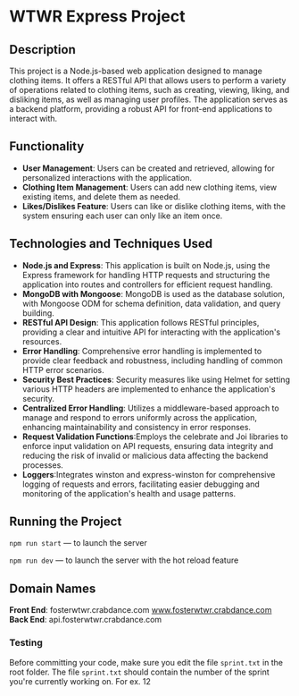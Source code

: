 # WTWR Express Project

## Description

This project is a Node.js-based web application designed to manage clothing items. It offers a RESTful API that allows users to perform a variety of operations related to clothing items, such as creating, viewing, liking, and disliking items, as well as managing user profiles. The application serves as a backend platform, providing a robust API for front-end applications to interact with.

## Functionality

- **User Management**: Users can be created and retrieved, allowing for personalized interactions with the application.
- **Clothing Item Management**: Users can add new clothing items, view existing items, and delete them as needed.
- **Likes/Dislikes Feature**: Users can like or dislike clothing items, with the system ensuring each user can only like an item once.

## Technologies and Techniques Used

- **Node.js and Express**: This application is built on Node.js, using the Express framework for handling HTTP requests and structuring the application into routes and controllers for efficient request handling.
- **MongoDB with Mongoose**: MongoDB is used as the database solution, with Mongoose ODM for schema definition, data validation, and query building.
- **RESTful API Design**: This application follows RESTful principles, providing a clear and intuitive API for interacting with the application's resources.
- **Error Handling**: Comprehensive error handling is implemented to provide clear feedback and robustness, including handling of common HTTP error scenarios.
- **Security Best Practices**: Security measures like using Helmet for setting various HTTP headers are implemented to enhance the application's security.
- **Centralized Error Handling**: Utilizes a middleware-based approach to manage and respond to errors uniformly across the application, enhancing maintainability and consistency in error responses.
- **Request Validation Functions**:Employs the celebrate and Joi libraries to enforce input validation on API requests, ensuring data integrity and reducing the risk of invalid or malicious data affecting the backend processes.
- **Loggers**:Integrates winston and express-winston for comprehensive logging of requests and errors, facilitating easier debugging and monitoring of the application's health and usage patterns.

## Running the Project

`npm run start` — to launch the server

`npm run dev` — to launch the server with the hot reload feature

## Domain Names

**Front End**:
fosterwtwr.crabdance.com
www.fosterwtwr.crabdance.com
**Back End**:
api.fosterwtwr.crabdance.com

### Testing

Before committing your code, make sure you edit the file `sprint.txt` in the root folder. The file `sprint.txt` should contain the number of the sprint you're currently working on. For ex. 12

